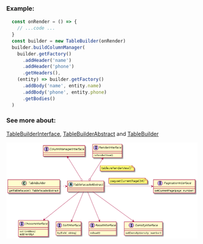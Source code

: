 ### Example:

```javascript
  const onRender = () => {
    // ...code ...
  }
  const builder = new TableBuilder(onRender)
  builder.buildColumnManager(
    builder.getFactory()
      .addHeader('name')
      .addHeader('phone')
      .getHeaders(),
    (entity) => builder.getFactory()
      .addBody('name', entity.name)
      .addBody('phone', entity.phone)
      .getBodies()
  )

```
### See more about:
[TableBuilderInterface](../../Facades/TableFacadeInterface.js),
[TableBuilderAbstract](../../Facades/TableFacadeAbstract.js)
and
[TableBuilder](../../Facades/TableFacade.js)


![TableFacade.png](./TableBuilder.png)

